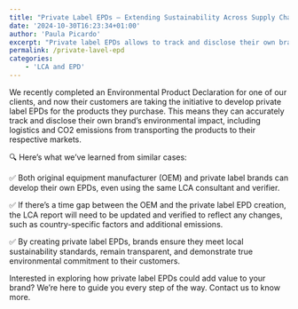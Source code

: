 ```yaml
---
title: "Private Label EPDs – Extending Sustainability Across Supply Chains!"
date: '2024-10-30T16:23:34+01:00'
author: 'Paula Picardo'
excerpt: "Private label EPDs allows to track and disclose their own brand’s environmental impact, including logistics and CO2 emissions from transporting the products to their respective markets"
permalink: /private-lavel-epd
categories:
    - 'LCA and EPD'
---
```

We recently completed an Environmental Product Declaration for one of our clients, and now their customers are taking the initiative to develop private label EPDs for the products they purchase. This means they can accurately track and disclose their own brand’s environmental impact, including logistics and CO2 emissions from transporting the products to their respective markets.

🔍 Here’s what we’ve learned from similar cases:

✅ Both original equipment manufacturer (OEM) and private label brands can develop their own EPDs, even using the same LCA consultant and verifier.

✅ If there’s a time gap between the OEM and the private label EPD creation, the LCA report will need to be updated and verified to reflect any changes, such as country-specific factors and additional emissions.

✅ By creating private label EPDs, brands ensure they meet local sustainability standards, remain transparent, and demonstrate true environmental commitment to their customers.

Interested in exploring how private label EPDs could add value to your brand? We’re here to guide you every step of the way. Contact us to know more.

